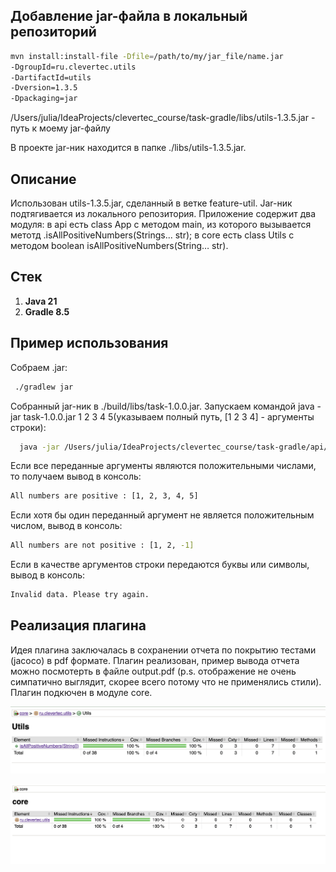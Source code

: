 ## Добавление jar-файла в локальный репозиторий

```bash
mvn install:install-file -Dfile=/path/to/my/jar_file/name.jar
-DgroupId=ru.clevertec.utils
-DartifactId=utils
-Dversion=1.3.5
-Dpackaging=jar
```

/Users/julia/IdeaProjects/clevertec_course/task-gradle/libs/utils-1.3.5.jar - путь к моему jar-файлу

В проекте jar-ник находится в папке ./libs/utils-1.3.5.jar.

## Описание

Использован utils-1.3.5.jar, сделанный в ветке feature-util. Jar-ник подтягивается из локального репозитория.
Приложение содержит два модуля:
в api есть class App с методом main, из которого вызывается метотд .isAllPositiveNumbers(Strings... str);
в core есть class Utils с методом boolean isAllPositiveNumbers(String… str).

## Стек

1. **Java 21**
2. **Gradle 8.5**

## Пример использования

Собраем .jar:

   ```bash
    ./gradlew jar
   ```

Собранный jar-ник в ./build/libs/task-1.0.0.jar. Запускаем командой java -jar task-1.0.0.jar 1 2 3 4 5(указываем полный
путь, [1 2 3 4] - аргументы строки):

   ```bash
     java -jar /Users/julia/IdeaProjects/clevertec_course/task-gradle/api/build/libs/task-1.0.0.jar 1 2 3 4 5
   ```

Если все переданные аргументы являются положительными числами, то получаем вывод в консоль:

   ```bash
All numbers are positive : [1, 2, 3, 4, 5]
   ```

Если хотя бы один переданный аргумент не является положительным числом, вывод в консоль:

   ```bash
All numbers are not positive : [1, 2, -1]
   ```

Если в качестве аргументов строки передаются буквы или символы, вывод в консоль:

   ```bash
Invalid data. Please try again.
   ```
## Реализация плагина

Идея плагина заключалась в сохранении отчета по покрытию тестами (jacoco) в pdf формате. Плагин реализован,  пример вывода отчета можно посмотерть в файле output.pdf (p.s. отображение не очень симпатично выглядит, скорее всего потому что не применялись стили). Плагин подкючен в модуле core.

![Screeshot2](https://github.com/JuliaRusakevich/TaskBuildTools/blob/master/Снимок%20экрана%202024-08-25%20в%2022.29.52.png)



![Screeshot1](https://github.com/JuliaRusakevich/TaskBuildTools/blob/master/Снимок%20экрана%202024-08-25%20в%2022.29.16.png)
